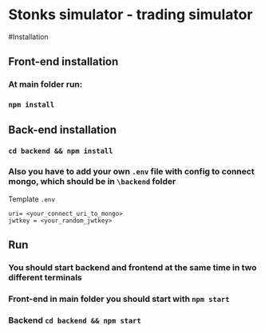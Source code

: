 # Stonks simulator - trading simulator

#Installation

## Front-end installation

### At main folder run:
### `npm install`


## Back-end installation
### `cd backend && npm install`

### Also you have to add your own `.env` file with config to connect mongo, which should be in `\backend` folder

Template `.env`
```
uri= <your_connect_uri_to_mongo>
jwtkey = <your_random_jwtkey>
```

## Run

### You should start backend and frontend at the same time in two different terminals

### Front-end in main folder you should start with `npm start`
### Backend `cd backend && npm start`
